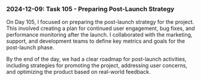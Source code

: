 ### 2024-12-09: Task 105 - Preparing Post-Launch Strategy

On Day 105, I focused on preparing the post-launch strategy for the project. This involved creating a plan for continued user engagement, bug fixes, and performance monitoring after the launch. I collaborated with the marketing, support, and development teams to define key metrics and goals for the post-launch phase.

By the end of the day, we had a clear roadmap for post-launch activities, including strategies for promoting the project, addressing user concerns, and optimizing the product based on real-world feedback.